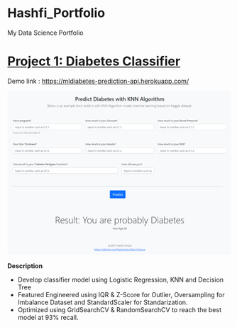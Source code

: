 # Hashfi_Portfolio
My Data Science Portfolio

# [Project 1: Diabetes Classifier](https://github.com/hasharissa/Data-Science/blob/main/comparative-ml-scaling.ipynb)
Demo link : https://mldiabetes-prediction-api.herokuapp.com/

 ![alt text](https://raw.githubusercontent.com/hasharissa/Data-Science/main/mldiabetes-deploy.png "ML Prediction Thumbnail")

**Description**
- Develop classifier model using Logistic Regression, KNN and Decision Tree
- Featured Engineered using IQR & Z-Score for Outlier, Oversampling for Imbalance Dataset and StandardScaler for Standarization.
- Optimized using GridSearchCV & RandomSearchCV to reach the best model at 93% recall.
